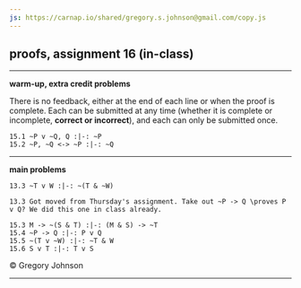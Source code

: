 ```yaml
---
js: https://carnap.io/shared/gregory.s.johnson@gmail.com/copy.js
--- 
```


## proofs, assignment 16 (in-class)

---

**warm-up, extra credit problems**

There is no feedback, either at the end of each line or when the proof is complete. Each can be submitted at any time (whether it is complete or incomplete, **correct or incorrect**), and each can only be submitted once.

~~~{.ProofChecker .JohnsonSL options="fonts tabindent render exam" guides="fitch" feedback="none" points="1" late-credit="1"}
15.1 ~P v ~Q, Q :|-: ~P
15.2 ~P, ~Q <-> ~P :|-: ~Q
~~~

---

**main problems**

~~~{.ProofChecker .JohnsonSL options="fonts tabindent render" guides="fitch" points="25" late-credit="17"}
13.3 ~T v W :|-: ~(T & ~W)

13.3 Got moved from Thursday's assignment. Take out ~P -> Q \proves P v Q? We did this one in class already.

15.3 M -> ~(S & T) :|-: (M & S) -> ~T
15.4 ~P -> Q :|-: P v Q
15.5 ~(T v ~W) :|-: ~T & W
15.6 S v T :|-: T v S
~~~


<p>&copy; <script>document.write(new Date().getFullYear())</script> Gregory Johnson</p>
 
---